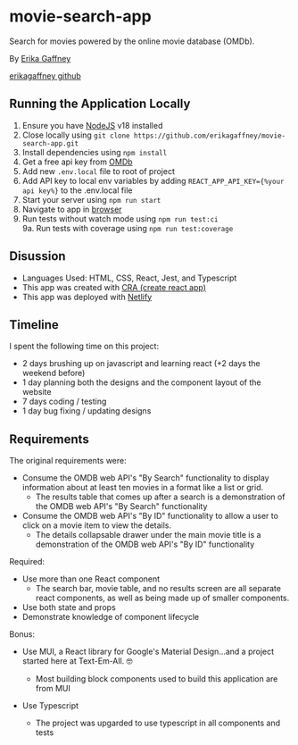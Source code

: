# movie-search-app

Search for movies powered by the online movie database (OMDb).

By [Erika Gaffney](mailto:erikagaffney.2014@gmail.com)

[erikagaffney github](https://github.com/erikagaffney)

## Running the Application Locally

1. Ensure you have [NodeJS](https://nodejs.org/en/download) v18 installed
2. Close locally using `git clone https://github.com/erikagaffney/movie-search-app.git`
3. Install dependencies using `npm install`
4. Get a free api key from [OMDb](https://www.omdbapi.com/apikey.aspx)
5. Add new `.env.local` file to root of project
6. Add API key to local env variables by adding `REACT_APP_API_KEY={%your api key%}` to the .env.local file
7. Start your server using `npm run start`
8. Navigate to app in [browser](http://localhost:3000)
9. Run tests without watch mode using `npm run test:ci`
   <br>9a. Run tests with coverage using `npm run test:coverage`

## Disussion

- Languages Used: HTML, CSS, React, Jest, and Typescript
- This app was created with [CRA (create react app)](https://create-react-app.dev/)
- This app was deployed with [Netlify](https://www.netlify.com/)

## Timeline

I spent the following time on this project:

- 2 days brushing up on javascript and learning react (+2 days the weekend before)
- 1 day planning both the designs and the component layout of the website
- 7 days coding / testing
- 1 day bug fixing / updating designs

## Requirements

The original requirements were:

- Consume the OMDB web API's "By Search" functionality to display information about at least ten movies in a format like a list or grid.
  - The results table that comes up after a search is a demonstration of the OMDB web API's "By Search" functionality
- Consume the OMDB web API's "By ID" functionality to allow a user to click on a movie item to view the details.
  - The details collapsable drawer under the main movie title is a demonstration of the OMDB web API's "By ID" functionality

Required:

- Use more than one React component
  - The search bar, movie table, and no results screen are all separate react components, as well as being made up of smaller components.
- Use both state and props
- Demonstrate knowledge of component lifecycle

Bonus:

- Use MUI, a React library for Google's Material Design...and a project started here at Text-Em-All. 🤓

  - Most building block components used to build this application are from MUI

- Use Typescript
  - The project was upgarded to use typescript in all components and tests
